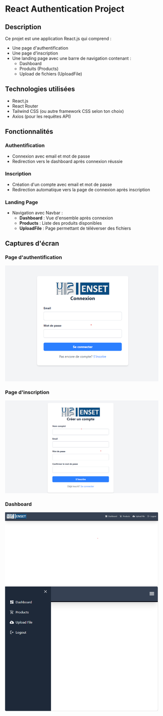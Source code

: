 # React Authentication Project

## Description
Ce projet est une application React.js qui comprend :
- Une page d'authentification
- Une page d'inscription
- Une landing page avec une barre de navigation contenant :
  - Dashboard
  - Produits (Products)
  - Upload de fichiers (UploadFile)

## Technologies utilisées
- React.js
- React Router
- Tailwind CSS (ou autre framework CSS selon ton choix)
- Axios (pour les requêtes API)


## Fonctionnalités
### Authentification
- Connexion avec email et mot de passe
- Redirection vers le dashboard après connexion réussie

### Inscription
- Création d'un compte avec email et mot de passe
- Redirection automatique vers la page de connexion après inscription

### Landing Page
- Navigation avec Navbar :
  - **Dashboard** : Vue d'ensemble après connexion
  - **Products** : Liste des produits disponibles
  - **UploadFile** : Page permettant de téléverser des fichiers

## Captures d'écran
### Page d'authentification
![Login Screen](src/assets/login.png)

### Page d'inscription
![Register Screen](src/assets/registration.png)


### Dashboard
![Dashboard](src/assets/dashboard.png)
![Dashboard](src/assets/dashboard_vp.png)


```



